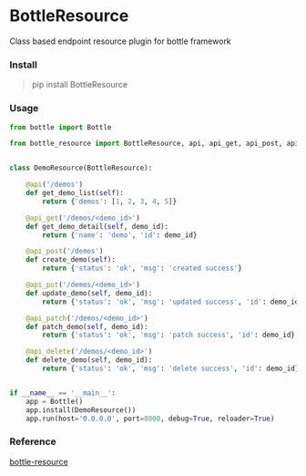 # BottleResource
Class based endpoint resource plugin for bottle framework

### Install
> pip install BottleResource

### Usage 

```python
from bottle import Bottle

from bottle_resource import BottleResource, api, api_get, api_post, api_put, api_patch, api_delete


class DemoResource(BottleResource):

    @api('/demos')
    def get_demo_list(self):
        return {'demos': [1, 2, 3, 4, 5]}

    @api_get('/demos/<demo_id>')
    def get_demo_detail(self, demo_id):
        return {'name': 'demo', 'id': demo_id}

    @api_post('/demos')
    def create_demo(self):
        return {'status': 'ok', 'msg': 'created success'}

    @api_put('/demos/<demo_id>')
    def update_demo(self, demo_id):
        return {'status': 'ok', 'msg': 'updated success', 'id': demo_id}

    @api_patch('/demos/<demo_id>')
    def patch_demo(self, demo_id):
        return {'status': 'ok', 'msg': 'patch success', 'id': demo_id}

    @api_delete('/demos/<demo_id>')
    def delete_demo(self, demo_id):
        return {'status': 'ok', 'msg': 'delete success', 'id': demo_id}


if __name__ == '__main__':
    app = Bottle()
    app.install(DemoResource())
    app.run(host='0.0.0.0', port=8000, debug=True, reloader=True)
```

### Reference
[bottle-resource](https://pypi.org/project/BottleResource/)

